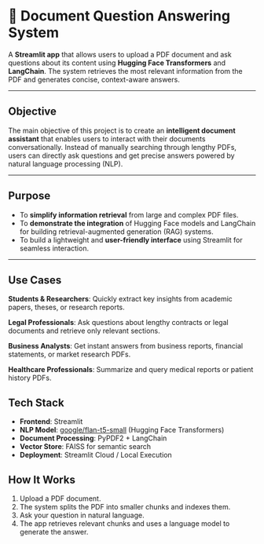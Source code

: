 # 📄 Document Question Answering System

A **Streamlit app** that allows users to upload a PDF document and ask questions about its content using **Hugging Face Transformers** and **LangChain**. The system retrieves the most relevant information from the PDF and generates concise, context-aware answers.

---

##  Objective
The main objective of this project is to create an **intelligent document assistant** that enables users to interact with their documents conversationally. Instead of manually searching through lengthy PDFs, users can directly ask questions and get precise answers powered by natural language processing (NLP).

---

##  Purpose
- To **simplify information retrieval** from large and complex PDF files.  
- To **demonstrate the integration** of Hugging Face models and LangChain for building retrieval-augmented generation (RAG) systems.  
- To build a lightweight and **user-friendly interface** using Streamlit for seamless interaction.  

---

##  Use Cases
 **Students & Researchers**: Quickly extract key insights from academic papers, theses, or research reports.  

 **Legal Professionals**: Ask questions about lengthy contracts or legal documents and retrieve only relevant sections.  

 **Business Analysts**: Get instant answers from business reports, financial statements, or market research PDFs.  

 **Healthcare Professionals**: Summarize and query medical reports or patient history PDFs.

##  Tech Stack
- **Frontend**: Streamlit  
- **NLP Model**: [google/flan-t5-small](https://huggingface.co/google/flan-t5-small) (Hugging Face Transformers)  
- **Document Processing**: PyPDF2 + LangChain  
- **Vector Store**: FAISS for semantic search  
- **Deployment**: Streamlit Cloud / Local Execution

##  How It Works
1.  Upload a PDF document.  
2.  The system splits the PDF into smaller chunks and indexes them.  
3.  Ask your question in natural language.  
4.  The app retrieves relevant chunks and uses a language model to generate the answer.  

 
